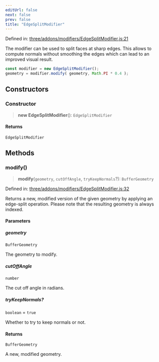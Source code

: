```yaml
---
editUrl: false
next: false
prev: false
title: "EdgeSplitModifier"
---
```


Defined in: [three/addons/modifiers/EdgeSplitModifier.js:21](https://github.com/DefinitelyMaybe/three-i18n/blob/fa57b79433d1c349ffb23a78727299c8d4190136/three/addons/modifiers/EdgeSplitModifier.js#L21)

The modifier can be used to split faces at sharp edges. This allows to compute
normals without smoothing the edges which can lead to an improved visual result.

```js
const modifier = new EdgeSplitModifier();
geometry = modifier.modify( geometry, Math.PI * 0.4 );
```

## Constructors

### Constructor

> **new EdgeSplitModifier**(): `EdgeSplitModifier`

#### Returns

`EdgeSplitModifier`

## Methods

### modify()

> **modify**(`geometry`, `cutOffAngle`, `tryKeepNormals`?): `BufferGeometry`

Defined in: [three/addons/modifiers/EdgeSplitModifier.js:32](https://github.com/DefinitelyMaybe/three-i18n/blob/fa57b79433d1c349ffb23a78727299c8d4190136/three/addons/modifiers/EdgeSplitModifier.js#L32)

Returns a new, modified version of the given geometry by applying an edge-split operation.
Please note that the resulting geometry is always indexed.

#### Parameters

##### geometry

`BufferGeometry`

The geometry to modify.

##### cutOffAngle

`number`

The cut off angle in radians.

##### tryKeepNormals?

`boolean` = `true`

Whether to try to keep normals or not.

#### Returns

`BufferGeometry`

A new, modified geometry.
